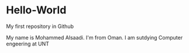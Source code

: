 # Hello-World
My first repository in Github 

My name is Mohammed Alsaadi. I'm from Oman. I am sutdying Computer engeering at UNT  
